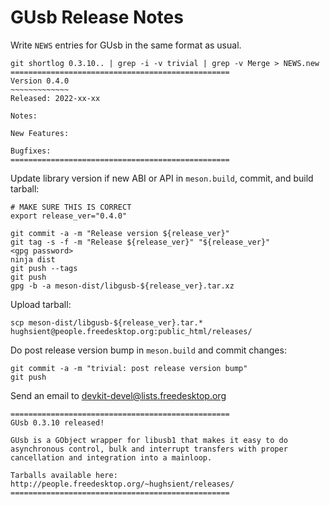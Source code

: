 GUsb Release Notes
==================

Write `NEWS` entries for GUsb in the same format as usual.

    git shortlog 0.3.10.. | grep -i -v trivial | grep -v Merge > NEWS.new
    =================================================
    Version 0.4.0
    ~~~~~~~~~~~~~
    Released: 2022-xx-xx

    Notes:

    New Features:

    Bugfixes:
    =================================================

Update library version if new ABI or API in `meson.build`, commit, and build tarball:

    # MAKE SURE THIS IS CORRECT
    export release_ver="0.4.0"

    git commit -a -m "Release version ${release_ver}"
    git tag -s -f -m "Release ${release_ver}" "${release_ver}"
    <gpg password>
    ninja dist
    git push --tags
    git push
    gpg -b -a meson-dist/libgusb-${release_ver}.tar.xz

Upload tarball:

    scp meson-dist/libgusb-${release_ver}.tar.* hughsient@people.freedesktop.org:public_html/releases/

Do post release version bump in `meson.build` and commit changes:

    git commit -a -m "trivial: post release version bump"
    git push

Send an email to devkit-devel@lists.freedesktop.org

    =================================================
    GUsb 0.3.10 released!

    GUsb is a GObject wrapper for libusb1 that makes it easy to do
    asynchronous control, bulk and interrupt transfers with proper
    cancellation and integration into a mainloop.

    Tarballs available here: http://people.freedesktop.org/~hughsient/releases/
    =================================================

